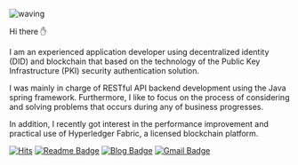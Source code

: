 ![waving](https://capsule-render.vercel.app/api?type=waving&height=180&fontAlign=80&fontAlignY=40&color=gradient)

Hi there ✋

<p>
I am an experienced application developer using decentralized identity (DID) and blockchain that based on the technology of the Public Key Infrastructure (PKI) security authentication solution.

I was mainly in charge of RESTful API backend development using the Java spring framework. Furthermore, I like to focus on the process of considering and solving problems that occurs during any of business progresses.

In addition, I recently got interest in the performance improvement and practical use of Hyperledger Fabric, a licensed blockchain platform.
</p>

[![Hits](https://hits.seeyoufarm.com/api/count/incr/badge.svg?url=https%3A%2F%2Fgithub.com%2Fhyeonseokhan)](https://hits.seeyoufarm.com)
[![Readme Badge](http://img.shields.io/badge/-Resume-gray?style=flat&logo=github&link=https://hyeonseokhan.github.io/resume)](https://hyeonseokhan.github.io/resume)
[![Blog Badge](https://img.shields.io/badge/-Blog-1877f2?style=flat&logo=github&logoColor=white&link=https://hyeonseokhan.github.io)](https://hyeonseokhan.github.io)
[![Gmail Badge](https://img.shields.io/badge/-Mail-d14836?style=flat&logo=Gmail&logoColor=white&link=mailto:toycode727@gmail.com)](mailto:toycode727@gmail.com)
